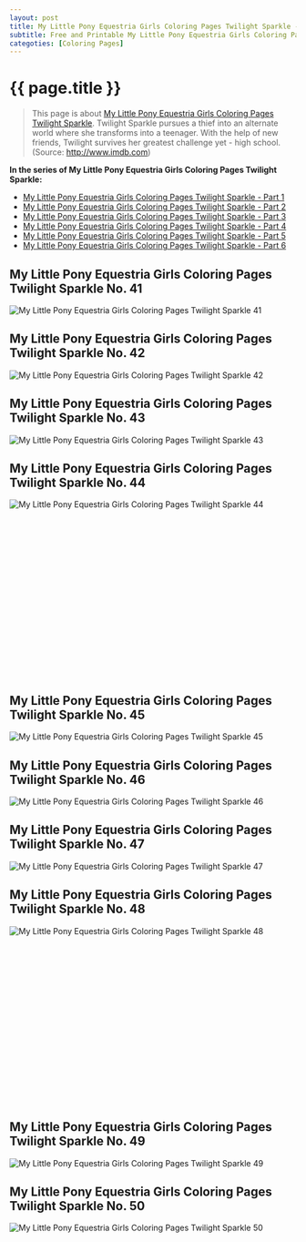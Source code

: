 ```yaml
---
layout: post
title: My Little Pony Equestria Girls Coloring Pages Twilight Sparkle - Part 5
subtitle: Free and Printable My Little Pony Equestria Girls Coloring Pages Twilight Sparkle - Part 5
categoties: [Coloring Pages]
---
```

{{ page.title }}
================
> This page is about [My Little Pony Equestria Girls Coloring Pages Twilight Sparkle](https://hoanghabelle.github.io/). Twilight Sparkle pursues a thief into an alternate world where she transforms into a teenager. With the help of new friends, Twilight survives her greatest challenge yet - high school. (Source: http://www.imdb.com)

**In the series of My Little Pony Equestria Girls Coloring Pages Twilight Sparkle:**

* [My Little Pony Equestria Girls Coloring Pages Twilight Sparkle - Part 1](https://hoanghabelle.github.io/2017/11/16/My-Little-Pony-Equestria-Girls-Coloring-Pages-Twilight-Sparkle-part-1.html)
* [My Little Pony Equestria Girls Coloring Pages Twilight Sparkle - Part 2](https://hoanghabelle.github.io/2017/11/16/My-Little-Pony-Equestria-Girls-Coloring-Pages-Twilight-Sparkle-part-2.html)
* [My Little Pony Equestria Girls Coloring Pages Twilight Sparkle - Part 3](https://hoanghabelle.github.io/2017/11/16/My-Little-Pony-Equestria-Girls-Coloring-Pages-Twilight-Sparkle-part-3.html)
* [My Little Pony Equestria Girls Coloring Pages Twilight Sparkle - Part 4](https://hoanghabelle.github.io/2017/11/16/My-Little-Pony-Equestria-Girls-Coloring-Pages-Twilight-Sparkle-part-4.html)
* [My Little Pony Equestria Girls Coloring Pages Twilight Sparkle - Part 5](https://hoanghabelle.github.io/2017/11/16/My-Little-Pony-Equestria-Girls-Coloring-Pages-Twilight-Sparkle-part-5.html)
* [My Little Pony Equestria Girls Coloring Pages Twilight Sparkle - Part 6](https://hoanghabelle.github.io/2017/11/16/My-Little-Pony-Equestria-Girls-Coloring-Pages-Twilight-Sparkle-part-6.html)
## My Little Pony Equestria Girls Coloring Pages Twilight Sparkle No. 41
![My Little Pony Equestria Girls Coloring Pages Twilight Sparkle 41](https://hoanghabelle.github.io/img1/My-Little-Pony-Equestria-Girls-Coloring-Pages-Twilight-Sparkle%20(41).jpg "My Little Pony Equestria Girls Coloring Pages Twilight Sparkle 41")

## My Little Pony Equestria Girls Coloring Pages Twilight Sparkle No. 42
![My Little Pony Equestria Girls Coloring Pages Twilight Sparkle 42](https://hoanghabelle.github.io/img1/My-Little-Pony-Equestria-Girls-Coloring-Pages-Twilight-Sparkle%20(42).jpg "My Little Pony Equestria Girls Coloring Pages Twilight Sparkle 42")

## My Little Pony Equestria Girls Coloring Pages Twilight Sparkle No. 43
![My Little Pony Equestria Girls Coloring Pages Twilight Sparkle 43](https://hoanghabelle.github.io/img1/My-Little-Pony-Equestria-Girls-Coloring-Pages-Twilight-Sparkle%20(43).jpg "My Little Pony Equestria Girls Coloring Pages Twilight Sparkle 43")

## My Little Pony Equestria Girls Coloring Pages Twilight Sparkle No. 44
![My Little Pony Equestria Girls Coloring Pages Twilight Sparkle 44](https://hoanghabelle.github.io/img1/My-Little-Pony-Equestria-Girls-Coloring-Pages-Twilight-Sparkle%20(44).jpg "My Little Pony Equestria Girls Coloring Pages Twilight Sparkle 44")

<script async src="//pagead2.googlesyndication.com/pagead/js/adsbygoogle.js"></script><!-- Texxtonly --><ins class="adsbygoogle" style="display:inline-block;width:336px;height:280px" data-ad-client="ca-pub-6753140515841889" data-ad-slot="3207852233"></ins><script>(adsbygoogle = window.adsbygoogle || []).push({}); </script>

## My Little Pony Equestria Girls Coloring Pages Twilight Sparkle No. 45
![My Little Pony Equestria Girls Coloring Pages Twilight Sparkle 45](https://hoanghabelle.github.io/img1/My-Little-Pony-Equestria-Girls-Coloring-Pages-Twilight-Sparkle%20(45).jpg "My Little Pony Equestria Girls Coloring Pages Twilight Sparkle 45")

## My Little Pony Equestria Girls Coloring Pages Twilight Sparkle No. 46
![My Little Pony Equestria Girls Coloring Pages Twilight Sparkle 46](https://hoanghabelle.github.io/img1/My-Little-Pony-Equestria-Girls-Coloring-Pages-Twilight-Sparkle%20(46).jpg "My Little Pony Equestria Girls Coloring Pages Twilight Sparkle 46")

## My Little Pony Equestria Girls Coloring Pages Twilight Sparkle No. 47
![My Little Pony Equestria Girls Coloring Pages Twilight Sparkle 47](https://hoanghabelle.github.io/img1/My-Little-Pony-Equestria-Girls-Coloring-Pages-Twilight-Sparkle%20(47).jpg "My Little Pony Equestria Girls Coloring Pages Twilight Sparkle 47")

## My Little Pony Equestria Girls Coloring Pages Twilight Sparkle No. 48
![My Little Pony Equestria Girls Coloring Pages Twilight Sparkle 48](https://hoanghabelle.github.io/img1/My-Little-Pony-Equestria-Girls-Coloring-Pages-Twilight-Sparkle%20(48).jpg "My Little Pony Equestria Girls Coloring Pages Twilight Sparkle 48")

<script async src="//pagead2.googlesyndication.com/pagead/js/adsbygoogle.js"></script><!-- Texxtonly --><ins class="adsbygoogle" style="display:inline-block;width:336px;height:280px" data-ad-client="ca-pub-6753140515841889" data-ad-slot="3207852233"></ins><script>(adsbygoogle = window.adsbygoogle || []).push({}); </script>

## My Little Pony Equestria Girls Coloring Pages Twilight Sparkle No. 49
![My Little Pony Equestria Girls Coloring Pages Twilight Sparkle 49](https://hoanghabelle.github.io/img1/My-Little-Pony-Equestria-Girls-Coloring-Pages-Twilight-Sparkle%20(49).jpg "My Little Pony Equestria Girls Coloring Pages Twilight Sparkle 49")

## My Little Pony Equestria Girls Coloring Pages Twilight Sparkle No. 50
![My Little Pony Equestria Girls Coloring Pages Twilight Sparkle 50](https://hoanghabelle.github.io/img1/My-Little-Pony-Equestria-Girls-Coloring-Pages-Twilight-Sparkle%20(50).jpg "My Little Pony Equestria Girls Coloring Pages Twilight Sparkle 50")

